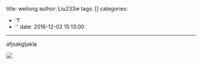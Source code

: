 title: weilong
author: Liu233w
tags: []
categories:
  - '1'
  - ''
date: 2016-12-02 15:13:00
---
afjsakgljakla

<!-- more -->

<image src="/img/1.png">